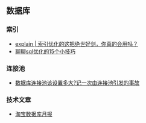 ## 数据库

### 索引

- [explain | 索引优化的这把绝世好剑，你真的会用吗？](https://mp.weixin.qq.com/s?__biz=MzkwNjMwMTgzMQ==&mid=2247490262&idx=1&sn=a67f610afa984ecca130a54a3be453ab&chksm=c0ebc23ef79c4b2869dea998e413c5cbea6aeeea01ee74efc7c1a5fc228baa7beca215adf3ea&token=751314179&lang=zh_CN&scene=21#wechat_redirect)
- [聊聊sql优化的15个小技巧](https://mp.weixin.qq.com/s?__biz=MzkwNjMwMTgzMQ==&mid=2247490473&idx=1&sn=ba07d64aa8c89054bd263efd660d3a3f&chksm=c0ebc341f79c4a579a6f41465df0459a696ab8ef0499a5f6fd76269af1064fde0286afdb027d&token=2041133408&lang=zh_CN&scene=21#wechat_redirect)

### 连接池

- [数据库连接池该设置多大?记一次由连接池引发的事故](https://www.lixueduan.com/posts/redis/db-connection-pool-settings/)

### 技术文章

- [淘宝数据库月报](http://mysql.taobao.org/monthly/)